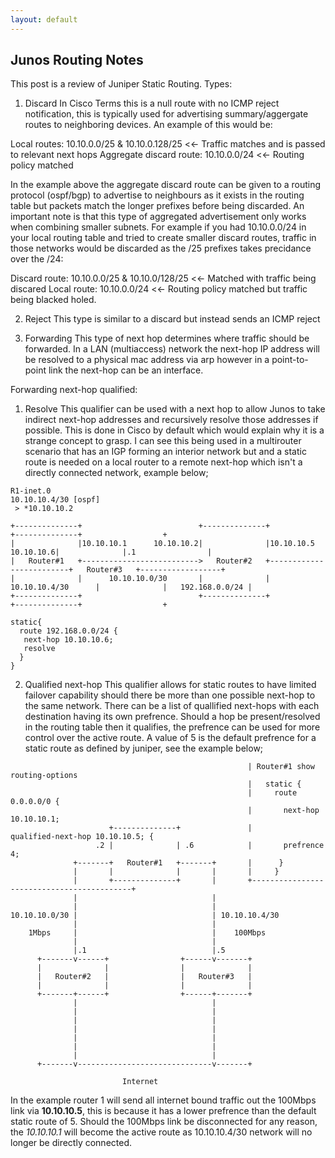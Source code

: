 ```yaml
---
layout: default
---
```


## Junos Routing Notes

This post is a review of Juniper Static Routing.
Types:

1. Discard
In Cisco Terms this is a null route with no ICMP reject notification, this is typically used for advertising summary/aggergate routes to neighboring devices. An example of this would be:

Local routes: 10.10.0.0/25 & 10.10.0.128/25 <<- Traffic matches and is passed to relevant next hops
Aggregate discard route: 10.10.0.0/24 <<- Routing policy matched

In the example above the aggregate discard route can be given to a routing protocol (ospf/bgp) to advertise to neighbours as it exists in the routing table but packets match the longer prefixes before being discarded. An important note is that this type of aggregated advertisement only works when combining smaller subnets. For example if you had 10.10.0.0/24 in your local routing table and tried to create smaller discard routes, traffic in those networks would be discarded as the /25 prefixes takes precidance over the /24:

Discard route: 10.10.0.0/25 & 10.10.0/128/25 <<- Matched with traffic being discared
Local route: 10.10.0.0/24 <<- Routing policy matched but traffic being blacked holed.

2. Reject
This type is similar to a discard but instead sends an ICMP reject

3. Forwarding
This type of next hop determines where traffic should be forwarded. In a LAN (multiaccess) network the next-hop IP address will be resolved to a physical mac address via arp however in a point-to-point link the next-hop can be an interface.

Forwarding next-hop qualified:

1. Resolve
This qualifier can be used with a next hop to allow Junos to take indirect next-hop addresses and recursively resolve those addresses if possible. This is done in Cisco by default which would explain why it is a strange concept to grasp. I can see this being used in a multirouter scenario that has an IGP forming an interior network but and a static route is needed on a local router to a remote next-hop which isn't a directly connected network, example below;

```
R1-inet.0
10.10.10.4/30 [ospf]
 > *10.10.10.2

+--------------+                          +--------------+                         +--------------+                  +
|              |10.10.10.1      10.10.10.2|              |10.10.10.5     10.10.10.6|              |.1                |
|   Router#1   +-------------------------->   Router#2   +-------------------------+   Router#3   +------------------+
|              |      10.10.10.0/30       |              |      10.10.10.4/30      |              |   192.168.0.0/24 |
+--------------+                          +--------------+                         +--------------+                  +

static{
  route 192.168.0.0/24 {
   next-hop 10.10.10.6;
   resolve
  }
}
```

2. Qualified next-hop
This qualifier allows for static routes to have limited failover capability should there be more than one possible next-hop to the same network. There can be a list of quallified next-hops with each destination having its own prefrence. Should a hop be present/resolved in the routing table then it qualifies, the prefrence can be used for more control over the active route. A value of 5 is the default prefrence for a static route as defined by juniper, see the example below; 

````
                                                     | Router#1 show routing-options
                                                     |   static {
                                                     |     route 0.0.0.0/0 {
                                                     |       next-hop 10.10.10.1;
                      +--------------+               |       qualified-next-hop 10.10.10.5; {
                   .2 |              | .6            |       prefrence 4;
              +-------+   Router#1   +-------+       |      }
              |       |              |       |       |     }
              |       +--------------+       |       +-------------------------------------------+
              |                              |
              |                              |
10.10.10.0/30 |                              | 10.10.10.4/30
              |                              |
    1Mbps     |                              |    100Mbps
              |                              |
              |.1                            |.5
      +-------v------+                +------v-------+
  	  |              |                |              |
  	  |   Router#2   |                |   Router#3   |
  	  |              |                |              |
  	  +-------+------+                +------+-------+
  		      |                              |
              |                              |
              |                              |
              |                              |
              |                              |
              |                              |
              |                              |
      +-------v------------------------------v-------+

                         Internet
````

In the example router 1 will send all internet bound traffic out the 100Mbps link via **10.10.10.5**, this is because it has a lower prefrence than the default static route of 5. Should the 100Mbps link be disconnected for any reason, the *10.10.10.1* will become the active route as 10.10.10.4/30 network will no longer be directly connected.

